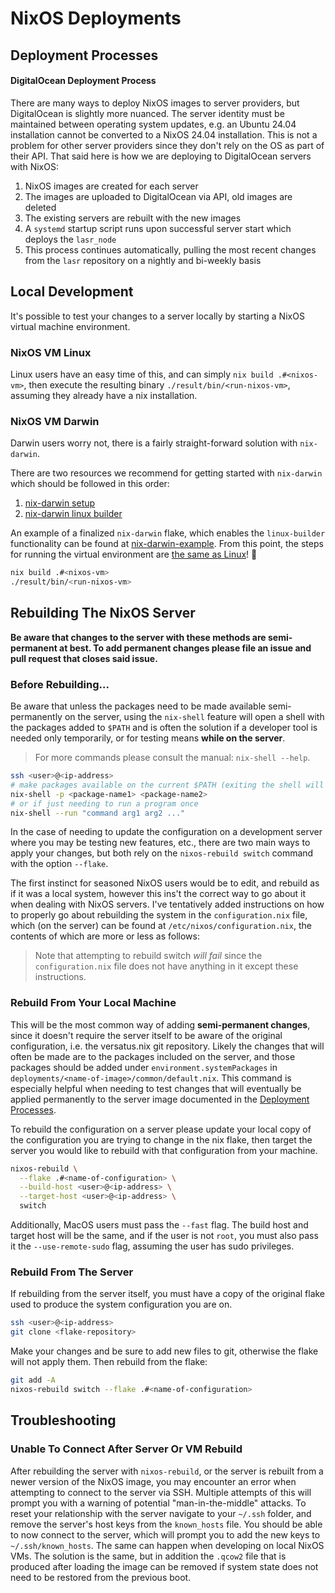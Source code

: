 # NixOS Deployments

## Deployment Processes

#### DigitalOcean Deployment Process

There are many ways to deploy NixOS images to server providers, but DigitalOcean is slightly more nuanced.
The server identity must be maintained between operating system updates, e.g. an Ubuntu 24.04 installation
cannot be converted to a NixOS 24.04 installation. This is not a problem for other server providers since
they don't rely on the OS as part of their API. That said here is how we are deploying to DigitalOcean
servers with NixOS:

1. NixOS images are created for each server
2. The images are uploaded to DigitalOcean via API, old images are deleted
3. The existing servers are rebuilt with the new images
4. A `systemd` startup script runs upon successful server start which deploys the `lasr_node`
5. This process continues automatically, pulling the most recent changes from the `lasr` repository on a nightly and bi-weekly basis

## Local Development
It's possible to test your changes to a server locally by starting a NixOS virtual machine environment.

### NixOS VM Linux
Linux users have an easy time of this, and can simply `nix build .#<nixos-vm>`, then execute the resulting binary `./result/bin/<run-nixos-vm>`,
assuming they already have a nix installation.

### NixOS VM Darwin
Darwin users worry not, there is a fairly straight-forward solution with `nix-darwin`.

There are two resources we recommend for getting started with `nix-darwin` which should be followed in this order:
1. [nix-darwin setup](https://nixcademy.com/2024/01/15/nix-on-macos/#step-2-going-declarative-with-nix-darwin) 
2. [nix-darwin linux builder](https://nixcademy.com/2024/02/12/macos-linux-builder/#the-nix-darwin-option)

An example of a finalized `nix-darwin` flake, which enables the `linux-builder` functionality can be found at [nix-darwin-example](./nix-darwin).
From this point, the steps for running the virtual environment are [the same as Linux](#nixos-vm-linux)! 🎉
```sh
nix build .#<nixos-vm>
./result/bin/<run-nixos-vm>
```

## Rebuilding The NixOS Server
**Be aware that changes to the server with these methods are semi-permanent at best. To add permanent changes please file
an issue and pull request that closes said issue.**

### Before Rebuilding...
Be aware that unless the packages need to be made available semi-permanently on the server,
using the `nix-shell` feature will open a shell with the packages added to `$PATH`
and is often the solution if a developer tool is needed only temporarily, or for testing means **while on the server**.
> For more commands please consult the manual: `nix-shell --help`.

```sh
ssh <user>@<ip-address>
# make packages available on the current $PATH (exiting the shell will remove them)
nix-shell -p <package-name1> <package-name2>
# or if just needing to run a program once
nix-shell --run "command arg1 arg2 ..."
```

In the case of needing to update the configuration on a development server where you may be testing new features, etc., 
there are two main ways to apply your changes, but both rely on the `nixos-rebuild switch` command with the option `--flake`.

The first instinct for seasoned NixOS users would be to edit, and rebuild as if it was a local system, however this ins't
the correct way to go about it when dealing with NixOS servers. I've tentatively added instructions on how to properly go
about rebuilding the system in the `configuration.nix` file, which (on the server) can be found at `/etc/nixos/configuration.nix`,
the contents of which are more or less as follows:
> Note that attempting to rebuild switch _will fail_ since the `configuration.nix` file does not have anything in it except these instructions.

### Rebuild From Your Local Machine
This will be the most common way of adding **semi-permanent changes**, since it doesn't require the server
itself to be aware of the original configuration, i.e. the versatus.nix git repository.
Likely the changes that will often be made are to the packages included on the server,
and those packages should be added under `environment.systemPackages` in `deployments/<name-of-image>/common/default.nix`.
This command is especially helpful when needing to test changes that will eventually be applied permanently
to the server image documented in the [Deployment Processes](#deployment-processes).

To rebuild the configuration on a server please update your local copy of
the configuration you are trying to change in the nix flake, then target the server
you would like to rebuild with that configuration from your machine.

```sh
nixos-rebuild \
  --flake .#<name-of-configuration> \
  --build-host <user>@<ip-address> \
  --target-host <user>@<ip-address> \
  switch
```

Additionally, MacOS users must pass the `--fast` flag.
The build host and target host will be the same, and if the user is not `root`, you must
also pass it the `--use-remote-sudo` flag, assuming the user has sudo privileges.

### Rebuild From The Server
If rebuilding from the server itself, you must have a copy of the original flake used
to produce the system configuration you are on.

```sh
ssh <user>@<ip-address>
git clone <flake-repository>
```

Make your changes and be sure to add new files to git, otherwise the flake will not apply them.
Then rebuild from the flake:

```sh
git add -A
nixos-rebuild switch --flake .#<name-of-configuration>
```

## Troubleshooting

### Unable To Connect After Server Or VM Rebuild
After rebuilding the server with `nixos-rebuild`, or the server is rebuilt from a newer
version of the NixOS image, you may encounter an error when attempting to connect to the
server via SSH. Multiple attempts of this will prompt you with a warning of potential
"man-in-the-middle" attacks. To reset your relationship with the server navigate to your
`~/.ssh` folder, and remove the server's host keys from the `known_hosts` file. You should
be able to now connect to the server, which will prompt you to add the new keys to `~/.ssh/known_hosts`. 
The same can happen when developing on local NixOS VMs. The solution is the same, but in
addition the `.qcow2` file that is produced after loading the image can be removed if
system state does not need to be restored from the previous boot.
